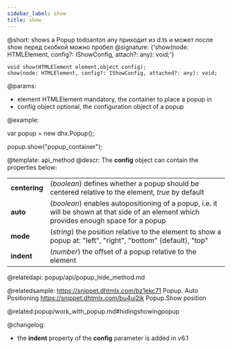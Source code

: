 ```yaml
---
sidebar_label: show
title: show
---          
```


@short: shows a Popup
todoanton any приходит из d.ts и может после show перед скобкой можно пробел
@signature: {'show(node: HTMLElement, config?: IShowConfig, attach?: any): void;'}

```todoapi 
void show(HTMLElement element,object config);
show(node: HTMLElement, config?: IShowConfig, attached?: any): void;
```

@params:
- element 		HTMLElement		 mandatory, the container to place a popup in
- config 		object			 optional, the configuration object of a popup


@example:
<div id="popup_container"></div>

var popup = new dhx.Popup();
 
popup.show("popup_container");


@template: api_method
@descr:
The **config** object can contain the properties below:

<table class="webixdoc_links">
	<tbody>
        <tr>
			<td class="webixdoc_links0"><b>centering</b></td>
			<td>(<i>boolean</i>) defines whether a popup should be centered relative to the element, <i>true</i> by default</td>
		</tr>
        <tr>
			<td class="webixdoc_links0"><b>auto</b></td>
			<td>(<i>boolean</i>) enables autopositioning of a popup, i.e. it will be shown at that side of an element which provides enough space for a popup</td>
		</tr>
        <tr>
			<td class="webixdoc_links0"><b>mode</b></td>
			<td>(<i>string</i>) the position relative to the element to show a popup at: "left", "right", "bottom" (default), "top"</td>
		</tr>
        <tr>
			<td class="webixdoc_links0"><b>indent</b></td>
			<td>(<i>number</i>) the offset of a popup relative to the element</td>
		</tr>
    </tbody>
</table>


@relatedapi:
popup/api/popup_hide_method.md

@relatedsample: 
https://snippet.dhtmlx.com/bz1ekc71	Popup. Auto Positioning
https://snippet.dhtmlx.com/bu4uj2ik	Popup.Show position

@related:popup/work_with_popup.md#hidingshowingpopup

@changelog:
- the **indent** property of the **config** parameter is added in v6.1

